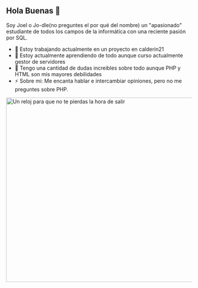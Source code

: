 ## Hola Buenas 👋

Soy Joel o Jo-dle(no preguntes el por qué del nombre) un "apasionado" estudiante de todos los campos de la informática con una reciente pasión por SQL.

- 🔭 Estoy trabajando actualmente en un proyecto en calderin21
- 🌱 Estoy actualmente aprendiendo de todo aunque curso actualmente gestor de servidores
- 🤔 Tengo una cantidad de dudas increibles sobre todo aunque PHP y HTML son mis mayores debilidades
- ⚡ Sobre mi: Me encanta hablar e intercambiar opiniones, pero no me preguntes sobre PHP.


<image src="Paisaje.jpg" alt="Un reloj para que no te pierdas la hora de salir" width="1950" height="500">
